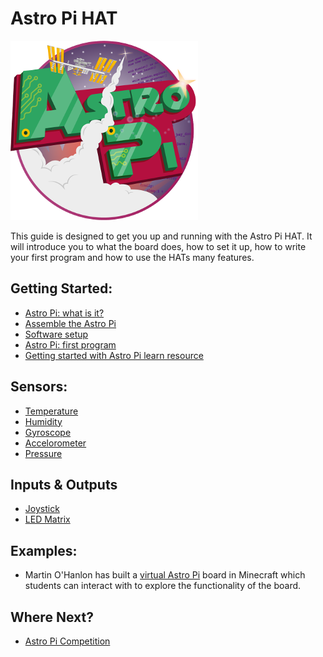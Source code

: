 # Astro Pi HAT

![Astro Pi Logo](images/Astro_Pi_Logo_WEB.png)

This guide is designed to get you up and running with the Astro Pi HAT. It will introduce you to what the board does, how to set it up, how to write your first program and how to use the HATs many features. 

## Getting Started:

- [Astro Pi: what is it?](board.md)
- [Assemble the Astro Pi](assemble.md)
- [Software setup](software.md)
- [Astro Pi: first program](program.md)
- [Getting started with Astro Pi learn resource]()

## Sensors:

- [Temperature](temp.md)
- [Humidity](humidity.md)
- [Gyroscope](gyro.md)
- [Accelorometer](program.md)
- [Pressure](pressure.md)

## Inputs & Outputs
- [Joystick](joystick.md)
- [LED Matrix](led-matrix.md)

## Examples:
- Martin O'Hanlon has built a [virtual Astro Pi](http://www.stuffaboutcode.com/2015/05/interactive-minecraft-astro-pi.html) board in Minecraft which students can interact with to explore the functionality of the board. 

## Where Next?

- [Astro Pi Competition]()



